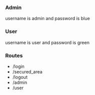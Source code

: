 ### Admin

username is admin and password is blue

### User

username is user and password is green

### Routes

- /login
- /secured_area
- /logout
- /admin
- /user